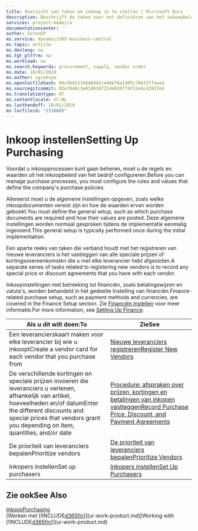```yaml
---
title: Overzicht van taken om inkoop in te stellen | Microsoft Docs
description: Beschrijft de taken voor het definiëren van het inkoopbeleid van uw bedrijf en het instellen van uw inkoopprocessen.
services: project-madeira
documentationcenter: ''
author: SorenGP
ms.service: dynamics365-business-central
ms.topic: article
ms.devlang: na
ms.tgt_pltfrm: na
ms.workload: na
ms.search.keywords: procurement, supply, vendor order
ms.date: 10/01/2019
ms.author: sgroespe
ms.openlocfilehash: 66cdbd317d448d42ce46bf6a1d05c78432ffaeee
ms.sourcegitcommit: 02e704bc3e01d62072144919774f1244c42827e4
ms.translationtype: HT
ms.contentlocale: nl-NL
ms.lasthandoff: 10/01/2019
ms.locfileid: "2316665"
---
```

# <a name="setting-up-purchasing"></a><span data-ttu-id="23f37-103">Inkoop instellen</span><span class="sxs-lookup"><span data-stu-id="23f37-103">Setting Up Purchasing</span></span>
<span data-ttu-id="23f37-104">Voordat u inkoopprocessen kunt gaan beheren, moet u de regels en waarden uit het inkoopbeleid van het bedrijf configureren.</span><span class="sxs-lookup"><span data-stu-id="23f37-104">Before you can manage purchase processes, you must configure the rules and values that define the company's purchase policies.</span></span>

<span data-ttu-id="23f37-105">Allereerst moet u de algemene instellingen opgeven, zoals welke inkoopdocumenten vereist zijn en hoe de waarden ervan worden geboekt.</span><span class="sxs-lookup"><span data-stu-id="23f37-105">You must define the general setup, such as which purchase documents are required and how their values are posted.</span></span> <span data-ttu-id="23f37-106">Deze algemene instellingen worden normaal gesproken tijdens de implementatie eenmalig ingevoerd.</span><span class="sxs-lookup"><span data-stu-id="23f37-106">This general setup is typically performed once during the initial implementation.</span></span>

<span data-ttu-id="23f37-107">Een aparte reeks van taken die verband houdt met het registreren van nieuwe leveranciers is het vastleggen van alle speciale prijzen of kortingsovereenkomsten die u met elke leverancier hebt afgesloten.</span><span class="sxs-lookup"><span data-stu-id="23f37-107">A separate series of tasks related to registering new vendors is to record any special price or discount agreements that you have with each vendor.</span></span>

<span data-ttu-id="23f37-108">Inkoopinstellingen met betrekking tot financiën, zoals betalingswijzen en valuta's, worden behandeld in het gedeelte Instelling van financiën.</span><span class="sxs-lookup"><span data-stu-id="23f37-108">Finance-related purchase setup, such as payment methods and currencies, are covered in the Finance Setup section.</span></span> <span data-ttu-id="23f37-109">Zie [Financiën instellen](finance-setup-finance.md) voor meer informatie.</span><span class="sxs-lookup"><span data-stu-id="23f37-109">For more information, see [Setting Up Finance](finance-setup-finance.md).</span></span>

| <span data-ttu-id="23f37-110">Als u dit wilt doen:</span><span class="sxs-lookup"><span data-stu-id="23f37-110">To</span></span> | <span data-ttu-id="23f37-111">Zie</span><span class="sxs-lookup"><span data-stu-id="23f37-111">See</span></span> |
| --- | --- |
| <span data-ttu-id="23f37-112">Een leverancierskaart maken voor elke leverancier bij wie u inkoopt</span><span class="sxs-lookup"><span data-stu-id="23f37-112">Create a vendor card for each vendor that you purchase from</span></span>|[<span data-ttu-id="23f37-113">Nieuwe leveranciers registreren</span><span class="sxs-lookup"><span data-stu-id="23f37-113">Register New Vendors</span></span>](purchasing-how-register-new-vendors.md) |
| <span data-ttu-id="23f37-114">De verschillende kortingen en speciale prijzen invoeren die leveranciers u verlenen, afhankelijk van artikel, hoeveelheden en/of datum</span><span class="sxs-lookup"><span data-stu-id="23f37-114">Enter the different discounts and special prices that vendors grant you depending on item, quantities, and/or date</span></span> |[<span data-ttu-id="23f37-115">Procedure: afspraken over prijzen, kortingen en betalingen van inkopen vastleggen</span><span class="sxs-lookup"><span data-stu-id="23f37-115">Record Purchase Price, Discount, and Payment Agreements</span></span>](purchasing-how-record-purchase-price-discount-payment-agreements.md) |
| <span data-ttu-id="23f37-116">De prioriteit van leveranciers bepalen</span><span class="sxs-lookup"><span data-stu-id="23f37-116">Prioritize vendors</span></span> |[<span data-ttu-id="23f37-117">De prioriteit van leveranciers bepalen</span><span class="sxs-lookup"><span data-stu-id="23f37-117">Prioritize Vendors</span></span>](purchasing-how-prioritize-vendors.md) |
| <span data-ttu-id="23f37-118">Inkopers instellen</span><span class="sxs-lookup"><span data-stu-id="23f37-118">Set up purchasers</span></span> |[<span data-ttu-id="23f37-119">Inkopers instellen</span><span class="sxs-lookup"><span data-stu-id="23f37-119">Set Up Purchasers</span></span>](purchasing-how-setup-purchasers.md) |

## <a name="see-also"></a><span data-ttu-id="23f37-120">Zie ook</span><span class="sxs-lookup"><span data-stu-id="23f37-120">See Also</span></span>
[<span data-ttu-id="23f37-121">Inkoop</span><span class="sxs-lookup"><span data-stu-id="23f37-121">Purchasing</span></span>](purchasing-manage-purchasing.md)  
<span data-ttu-id="23f37-122">[Werken met [!INCLUDE[d365fin](includes/d365fin_md.md)]](ui-work-product.md)</span><span class="sxs-lookup"><span data-stu-id="23f37-122">[Working with [!INCLUDE[d365fin](includes/d365fin_md.md)]](ui-work-product.md)</span></span>

